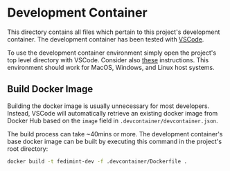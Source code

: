 # Development Container

This directory contains all files which pertain to this project's development container. The development container has been tested with [VSCode](https://code.visualstudio.com).

To use the development container environment simply open the project's top level directory with VSCode. Consider also [these](https://code.visualstudio.com/docs/remote/containers#_installation) instructions. This environment should work for MacOS, Windows, and Linux host systems.

## Build Docker Image

Building the docker image is usually unnecessary for most developers. Instead, VSCode will automatically retrieve an existing docker image from Docker Hub based on the `image` field in `.devcontainer/devcontainer.json`.

The build process can take ~40mins or more. The development container's base docker image can be built by executing this command in the project's root directory:

```bash
docker build -t fedimint-dev -f .devcontainer/Dockerfile .
```
